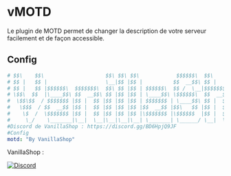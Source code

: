 # vMOTD

Le plugin de MOTD permet de changer la description de votre serveur facilement et de façon accessible.

## Config
```yaml
# $$\    $$\                    $$\ $$\ $$\            $$$$$$\  $$\       
# $$ |   $$ |                   \__|$$ |$$ |          $$  __$$\ $$ |      
# $$ |   $$ |$$$$$$\  $$$$$$$\  $$\ $$ |$$ | $$$$$$\  $$ /  \__|$$$$$$$\  
# \$$\  $$  |\____$$\ $$  __$$\ $$ |$$ |$$ | \____$$\ \$$$$$$\  $$  __$$\ 
#  \$$\$$  / $$$$$$$ |$$ |  $$ |$$ |$$ |$$ | $$$$$$$ | \____$$\ $$ |  $$ |
#   \$$$  / $$  __$$ |$$ |  $$ |$$ |$$ |$$ |$$  __$$ |$$\   $$ |$$ |  $$ |
#    \$  /  \$$$$$$$ |$$ |  $$ |$$ |$$ |$$ |\$$$$$$$ |\$$$$$$  |$$ |  $$ |
#     \_/    \_______|\__|  \__|\__|\__|\__| \_______| \______/ \__|  \__|
#Discord de VanillaShop : https://discord.gg/BD6HpjQ9JF                                                                        
#Config                                                    
motd: "By VanillaShop"
```

VanillaShop : 

[![Discord](https://img.shields.io/discord/1260916536718135328?label=Discord&logo=discord&color=blue)](https://discord.gg/HGJG7EsYKx)
